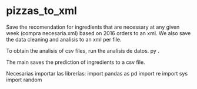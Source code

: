 # pizzas_to_xml
Save the recomendation  for ingredients that are necessary at any given week  (compra necesaria.xml) based on 2016 orders to an xml. We also save the data cleaning and analisis to an xml per file. 

To obtain the analisis  of csv files, run the analisis de datos. py . 

The main saves the prediction of ingredients to a csv file.

Necesarias importar las librerías: 
import pandas as pd 
import re 
import sys 
import random
